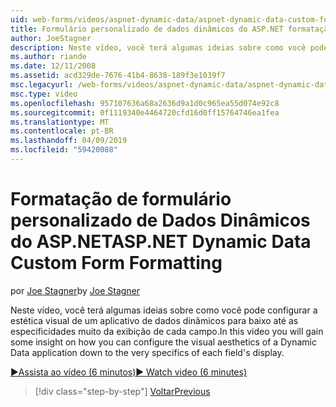 ```yaml
---
uid: web-forms/videos/aspnet-dynamic-data/aspnet-dynamic-data-custom-form-formatting
title: Formulário personalizado de dados dinâmicos do ASP.NET formatação | Microsoft Docs
author: JoeStagner
description: Neste vídeo, você terá algumas ideias sobre como você pode configurar a estética visual de um aplicativo de dados dinâmicos até muito especificidades de cada arquivo...
ms.author: riande
ms.date: 12/11/2008
ms.assetid: acd329de-7676-41b4-8638-189f3e1039f7
msc.legacyurl: /web-forms/videos/aspnet-dynamic-data/aspnet-dynamic-data-custom-form-formatting
msc.type: video
ms.openlocfilehash: 957107636a68a2636d9a1d0c965ea55d074e92c8
ms.sourcegitcommit: 0f1119340e4464720cfd16d0ff15764746ea1fea
ms.translationtype: MT
ms.contentlocale: pt-BR
ms.lasthandoff: 04/09/2019
ms.locfileid: "59420088"
---
```

# <a name="aspnet-dynamic-data-custom-form-formatting"></a><span data-ttu-id="bee6d-103">Formatação de formulário personalizado de Dados Dinâmicos do ASP.NET</span><span class="sxs-lookup"><span data-stu-id="bee6d-103">ASP.NET Dynamic Data Custom Form Formatting</span></span>

<span data-ttu-id="bee6d-104">por [Joe Stagner](https://github.com/JoeStagner)</span><span class="sxs-lookup"><span data-stu-id="bee6d-104">by [Joe Stagner](https://github.com/JoeStagner)</span></span>

<span data-ttu-id="bee6d-105">Neste vídeo, você terá algumas ideias sobre como você pode configurar a estética visual de um aplicativo de dados dinâmicos para baixo até as especificidades muito da exibição de cada campo.</span><span class="sxs-lookup"><span data-stu-id="bee6d-105">In this video you will gain some insight on how you can configure the visual aesthetics of a Dynamic Data application down to the very specifics of each field's display.</span></span>

[<span data-ttu-id="bee6d-106">&#9654;Assista ao vídeo (6 minutos)</span><span class="sxs-lookup"><span data-stu-id="bee6d-106">&#9654; Watch video (6 minutes)</span></span>](https://channel9.msdn.com/Blogs/ASP-NET-Site-Videos/aspnet-dynamic-data-custom-form-formatting)

> [!div class="step-by-step"]
> [<span data-ttu-id="bee6d-107">Voltar</span><span class="sxs-lookup"><span data-stu-id="bee6d-107">Previous</span></span>](how-to-create-table-specific-custom-forms-in-an-aspnet-dynamic-data-application.md)

